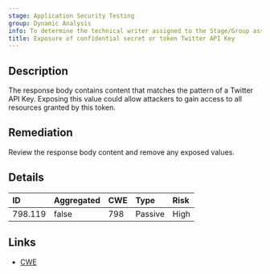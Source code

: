 ```yaml
---
stage: Application Security Testing
group: Dynamic Analysis
info: To determine the technical writer assigned to the Stage/Group associated with this page, see https://handbook.gitlab.com/handbook/product/ux/technical-writing/#assignments
title: Exposure of confidential secret or token Twitter API Key
---
```


## Description

The response body contains content that matches the pattern of a Twitter API Key.
Exposing this value could allow attackers to gain access to all resources granted by this token.

## Remediation

Review the response body content and remove any exposed values.

## Details

| ID | Aggregated | CWE | Type | Risk |
|:---|:-----------|:----|:-----|:-----|
| 798.119 | false | 798 | Passive | High |

## Links

- [CWE](https://cwe.mitre.org/data/definitions/798.html)
